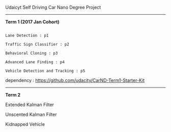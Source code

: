 Udaicyt Self Driving Car Nano Degree Project

---
**Term 1 (2017 Jan Cohort)**


```

Lane Detection : p1 

Traffic Sign Classifier : p2 

Behavioral Cloning : p3 

Advanced Lane Finding : p4 

Vehicle Detection and Tracking : p5 

```

dependency : https://github.com/udacity/CarND-Term1-Starter-Kit

---
**Term 2** 

Extended Kalman Filter

Unscented Kalman Filter 

Kidnapped Vehicle
